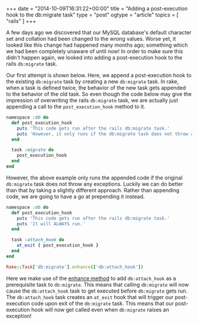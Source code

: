 +++
date = "2014-10-09T16:31:22+00:00"
title = "Adding a post-execution hook to the db:migrate task"
type = "post"
ogtype = "article"
topics = [ "rails" ]
+++

A few days ago we discovered that our MySQL database's default character set and collation had been changed to the wrong values. Worse yet, it looked like this change had happened many months ago; something which we had been completely unaware of until now! In order to make sure this didn't happen again, we looked into adding a post-execution hook to the rails `db:migrate` task.

Our first attempt is shown below. Here, we append a post-execution hook to the existing `db:migrate` task by creating a new `db:migrate` task. In rake, when a task is defined twice, the behavior of the new task gets appended to the behavior of the old task. So even though the code below may give the impression of overwriting the rails `db:migrate` task, we are actually just appending a call to the `post_execution_hook` method to it.

```ruby
namespace :db do
  def post_execution_hook
    puts 'This code gets run after the rails db:migrate task.'
    puts 'However, it only runs if the db:migrate task does not throw an exception.'
  end

  task :migrate do
    post_execution_hook
  end
end
```

However, the above example only runs the appended code if the original `db:migrate` task does not throw any exceptions. Luckily we can do better than that by taking a slightly different approach. Rather than appending code, we are going to have a go at prepending it instead.

```ruby
namespace :db do
  def post_execution_hook
    puts 'This code gets run after the rails db:migrate task.'
    puts 'It will ALWAYS run.'
  end

  task :attach_hook do
    at_exit { post_execution_hook }
  end
end

Rake::Task['db:migrate'].enhance(['db:attach_hook'])
```

Here we make use of the [enhance method](http://ruby-doc.org/stdlib-2.0.0/libdoc/rake/rdoc/Rake/Task.html#method-i-enhance) to add `db:attach_hook` as a prerequisite task to `db:migrate`. This means that calling `db:migrate` will now cause the `db:attach_hook` task to get executed before `db:migrate` gets run. The `db:attach_hook` task creates an `at_exit` hook that will trigger our post-execution code upon exit of the `db:migrate` task. This means that our post-execution hook will now get called even when `db:migrate` raises an exception!
